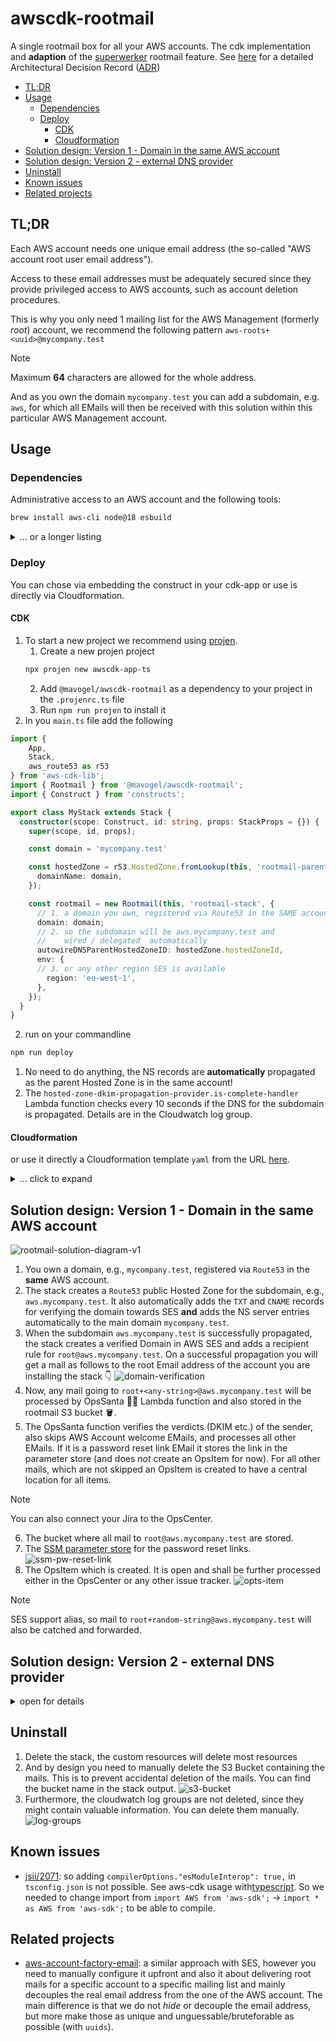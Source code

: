 # awscdk-rootmail

A single rootmail box for all your AWS accounts. The cdk implementation and **adaption** of the [superwerker](https://superwerker.cloud/) rootmail feature. See [here](docs/adrs/rootmail.md) for a detailed Architectural Decision Record ([ADR](https://adr.github.io/))

- [TL;DR](#tldr)
- [Usage](#usage)
  - [Dependencies](#dependencies)
  - [Deploy](#deploy)
    - [CDK](#cdk)
    - [Cloudformation](#cloudformation)
- [Solution design: Version 1 - Domain in the same AWS account](#solution-design-version-1---domain-in-the-same-aws-account)
- [Solution design: Version 2 - external DNS provider](#solution-design-version-2---external-dns-provider)
- [Uninstall](#uninstall)
- [Known issues](#known-issues)
- [Related projects](#related-projects)

## TL;DR
Each AWS account needs one unique email address (the so-called "AWS account root user email address").

Access to these email addresses must be adequately secured since they provide privileged access to AWS accounts, such as account deletion procedures.

This is why you only need 1 mailing list for the AWS Management (formerly *root*) account, 
we recommend the following pattern `aws-roots+<uuid>@mycompany.test` 

> [!NOTE]
> Maximum **64** characters are allowed for the whole address. 

And as you own the domain `mycompany.test` you can add a subdomain, e.g. `aws`, for which all EMails will then be received with this solution within this particular AWS Management account.

## Usage
### Dependencies
Administrative access to an AWS account and the following tools:
```sh
brew install aws-cli node@18 esbuild
```

<details>
  <summary>... or a longer listing</summary>
  
- Access to a development environment.  It is recommended to use AWS Cloud9 to avoid having to set up the tools needed to deploy the solution.  See [Getting started with AWS Cloud9](https://aws.amazon.com/cloud9/getting-started/).
- Using Cloud9, all of the following have already been configured for you.  If you choose not to use Cloud9, you will need to install the following.
    - AWS CLI. See [Installing, updating and uninstalling the AWS CLI version 2](https://docs.aws.amazon.com/cli/latest/userguide/install-cliv2.html)
    - Set up the AWS CLI with IAM access credentials. See [Configuring the AWS CLI](https://docs.aws.amazon.com/cli/latest/userguide/cli-chap-configure.html)
    - Node.js version 10.13.0 or later
    - AWS CDK version 2.90.0 or later. For installation instructions see [Getting Started with the AWS CDK](https://docs.aws.amazon.com/cdk/latest/guide/getting_started.html#getting_started_install)
    - Docker version 20.10.x or later **OR** [esbuild](https://esbuild.github.io/)
</details>

### Deploy
You can chose via embedding the construct in your cdk-app or use is directly via Cloudformation.
#### CDK
1. To start a new project we recommend using [projen](https://projen.io/).
   1. Create a new projen project
   ```sh
   npx projen new awscdk-app-ts
   ```
   2. Add `@mavogel/awscdk-rootmail` as a dependency to your project in the `.projenrc.ts` file
   3. Run `npm run projen` to install it
2. In you `main.ts` file add the following
```ts
import { 
    App, 
    Stack, 
    aws_route53 as r53 
} from 'aws-cdk-lib';
import { Rootmail } from '@mavogel/awscdk-rootmail';
import { Construct } from 'constructs';

export class MyStack extends Stack {
  constructor(scope: Construct, id: string, props: StackProps = {}) {
    super(scope, id, props);

    const domain = 'mycompany.test'

    const hostedZone = r53.HostedZone.fromLookup(this, 'rootmail-parent-hosted-zone', {
      domainName: domain,
    });

    const rootmail = new Rootmail(this, 'rootmail-stack', {
      // 1. a domain you own, registered via Route53 in the SAME account
      domain: domain;
      // 2. so the subdomain will be aws.mycompany.test and
      //    wired / delegated  automatically
      autowireDNSParentHostedZoneID: hostedZone.hostedZoneId,
      env: {
      // 3. or any other region SES is available
        region: 'eu-west-1',
      },
    }); 
  }
}
```
2. run on your commandline
```sh
npm run deploy
```
1. No need to do anything, the NS records are **automatically** propagated as the parent Hosted Zone is in the same account!
2. The `hosted-zone-dkim-propagation-provider.is-complete-handler` Lambda function checks every 10 seconds if the DNS for the subdomain is propagated. Details are in the Cloudwatch log group.

#### Cloudformation
or use it directly a Cloudformation template `yaml` from the URL [here](https://mvc-test4-bucket-eu-west-1.s3.eu-west-1.amazonaws.com/rootmail/0.0.13-DEVELOPMENT/rootmailStack.template.yaml).


<details>
  <summary>... click to expand</summary>

and fill out the parameters
![cloudformation-template](docs/img/cloudformation-tpl-min.png)

</details>

## Solution design: Version 1 - Domain in the same AWS account
![rootmail-solution-diagram-v1](docs/img/awscdk-rootmail-v1-min.png)

1. You own a domain, e.g., `mycompany.test`, registered via `Route53` in the **same** AWS account.
2. The stack creates a `Route53` public Hosted Zone for the subdomain, e.g., `aws.mycompany.test`. It also automatically adds the `TXT` and `CNAME` records for verifying the domain towards SES **and** adds the NS server entries automatically to the main domain `mycompany.test`.
3. When the subdomain `aws.mycompany.test` is successfully propagated, the stack creates a verified Domain in AWS SES and adds a recipient rule for `root@aws.mycompany.test`. On a successful propagation you will get a mail as follows to the root Email address of the account you are installing the stack 👇
![domain-verification](docs/img/3-domain-verification-min.png)
4. Now, any mail going to `root+<any-string>@aws.mycompany.test` will be processed by OpsSanta 🎅🏽 Lambda function and also stored in the rootmail S3 bucket 🪣.
5. The OpsSanta function verifies the verdicts (DKIM etc.) of the sender, also skips AWS Account welcome EMails, and processes all other EMails. If it is a password reset link EMail it stores the link in the parameter store (and does *not* create an OpsItem for now). For all other mails, which are not skipped an OpsItem is created to have a central location for all items. 
> [!NOTE]
> You can also connect your Jira to the OpsCenter.
6. The bucket where all mail to `root@aws.mycompany.test` are stored.
7. The [SSM parameter store](https://docs.aws.amazon.com/systems-manager/latest/userguide/systems-manager-parameter-store.html) for the password reset links.
![ssm-pw-reset-link](docs/img/4-ssm-pw-reset-link-min.png)
8. The OpsItem which is created. It is open and shall be further processed either in the OpsCenter or any other issue tracker.
![opts-item](docs/img/4-opts-items-min.png)

> [!NOTE]
> SES support alias, so mail to `root+random-string@aws.mycompany.test` will also be catched and forwarded.

## Solution design: Version 2 - external DNS provider
<details>
  <summary>open for details</summary>

![rootmail-solution-diagram-v2](docs/img/awscdk-rootmail-v2-min.png)

```ts
const rootmail = new Rootmail(this, 'rootmail-stack', {
  // 1. a domain you own, registered via Route53 in the same account
  domain: 'mycompany.test';
  // 2. '' is the default, so you can also remove it
  // autowireDNSParentHostedZoneID: '',
  env: {
  // 3. or any other region SES is available
    region: 'eu-west-1',
  },
});
```

1. You own a domain, e.g., `mycompany.test`. It can be at any registrar such as `godaddy`, also `Route53` itself in another AWS account.
2. The stack creates a `Route53` public Hosted Zone for the subdomain, e.g., `aws.mycompany.test`. It also automatically adds the TXT and CNAME records (for DKIM etc.) for verifying the domain towards SES. **NOTE:** You must now add the NS server entries into the Domain provider which owns the main domain `mycompany.test`. 
3. items 3-7 are the same as in `v1`


> [!NOTE]
> After running `npm run deploy` you need to do the following steps manually:

1. watch out for the hosted zone  `aws.mycompany.test` to be created
![subdomain-hosted-zone](docs/img/1-use-ns-from-hz-min.png) By default you have **2 hours** to wire the DNS!
2. Then create the NS record in your domain `mycompany.test` for the subdomain `aws.mycompany.test`. Here for Route53 in AWS:
![create-ns-records](docs/img/2-create-ns-records-min.png)
3. You can test it yourself via
```sh
dig +short NS 8.8.8.8 aws.mycompany.test
# should return something like 
ns-1111.your-dns-provider-10.org.
ns-2222.your-dns-provider-21.co.uk.
ns-33.your-dns-provider-04.com.
ns-444.your-dns-provider-12.net.
```
and also by sending an EMail, e.g. from Gmail to `root@aws.mycompany.test`

</details>

## Uninstall
1. Delete the stack, the custom resources will delete most resources
2. And by design you need to manually delete the S3 Bucket containing the mails. This is to prevent accidental deletion of the mails. You can find the bucket name in the stack output.
![s3-bucket](docs/img/4-s3-bucket-min.png)
3. Furthermore, the cloudwatch log groups are not deleted, since they might contain valuable information. You can delete them manually.
![log-groups](docs/img/5-log-groups-min.png)
## Known issues
- [jsii/2071](https://github.com/aws/jsii/issues/2071): so adding  `compilerOptions."esModuleInterop": true,` in `tsconfig.json` is not possible. See aws-cdk usage with[typescript](https://docs.aws.amazon.com/AWSJavaScriptSDK/latest/#Usage_with_TypeScript). So we needed to change import from `import AWS from 'aws-sdk';` -> `import * as AWS from 'aws-sdk';` to be able to compile.

## Related projects
- [aws-account-factory-email](https://github.com/aws-samples/aws-account-factory-email): a similar approach with SES, however you need to manually configure it upfront and also it about delivering root mails for a specific account to a specific mailing list and mainly decouples the real email address from the one of the AWS account. The main difference is that we do not *hide* or decouple the email address, but more make those as unique and unguessable/bruteforable as possible (with `uuids`).